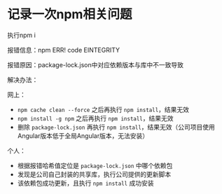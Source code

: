 

# 记录一次npm相关问题

执行npm i

报错信息：npm ERR! code EINTEGRITY

报错原因：package-lock.json中对应依赖版本与库中不一致导致

解决办法：

网上：

- `npm cache clean --force`  之后再执行 `npm install`，结果无效
- `npm install -g npm` 之后再执行 `npm install`，结果无效
- 删除 `package-lock.json` 再执行 `npm install`，结果无效（公司项目使用Angular版本低于全局Angular版本，无法安装）

个人：

- 根据报错哈希值定位是 `package-lock.json` 中哪个依赖包
- 发现是公司自己封装的共享库，执行公司提供的更新脚本
- 该依赖包成功更新，且执行 `npm install` 成功安装
